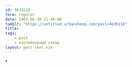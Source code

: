 ```yaml
---
id: 4639118
form: regular
date: 2007-06-30 21:40:00
tumblr: "https://untitled.urbansheep.com/post/4639118"
title:
tags:
    - post
    - контейнерный склад
layout: post-text.njk
---
```


<p>*</p>

